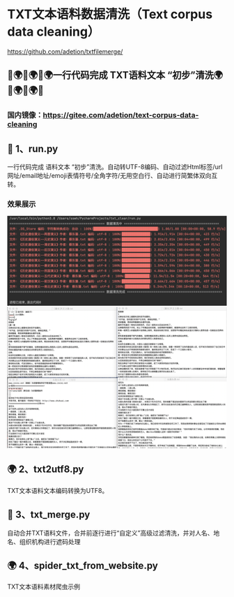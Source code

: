 # TXT文本语料数据清洗（Text corpus data cleaning）
https://github.com/adetion/txtfilemerge/

## 🤩🌍🤩🌍🤩🌍一行代码完成 TXT语料文本 “初步”清洗🌍🤩🌍🤩🌍🤩
### 国内镜像：https://gitee.com/adetion/text-corpus-data-cleaning

## 🤩 1、run.py
一行代码完成 语料文本 “初步”清洗。自动转UTF-8编码、自动过滤Html标签/url网址/email地址/emoji表情符号/全角字符/无用空白行、自动进行简繁体双向互转。
### 效果展示
![image](https://github.com/adetion/txtfilemerge/blob/main/%E6%88%AA%E5%B1%8F2022-10-13%20%E4%B8%8B%E5%8D%883.40.55.png)
![image](https://github.com/adetion/txtfilemerge/blob/main/%E6%88%AA%E5%B1%8F2022-10-13%20%E4%B8%8B%E5%8D%884.18.37.png)
## 🌍 2、txt2utf8.py
TXT文本语料文本编码转换为UTF8。
## 🤩 3、txt_merge.py
自动合并TXT语料文件，合并前逐行进行“自定义”高级过滤清洗，并对人名、地名、组织机构进行遮码处理
## 🌍 4、spider_txt_from_website.py
TXT文本语料素材爬虫示例

